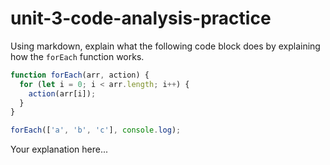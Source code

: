 # unit-3-code-analysis-practice

Using markdown, explain what the following code block does by explaining how the `forEach` function works.

```js
function forEach(arr, action) {
  for (let i = 0; i < arr.length; i++) {
    action(arr[i]);
  }
}

forEach(['a', 'b', 'c'], console.log);
```

Your explanation here...
